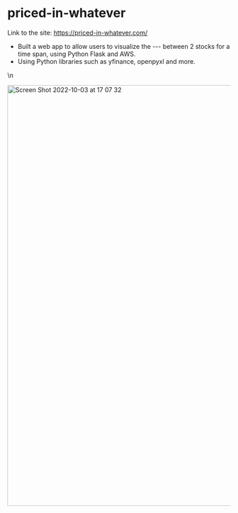 # priced-in-whatever


Link to the site: https://priced-in-whatever.com/


-	Built a web app to allow users to visualize the --- between 2 stocks for a time span, using Python Flask and AWS.
-	Using Python libraries such as yfinance, openpyxl and more.


\n

<img width="950" alt="Screen Shot 2022-10-03 at 17 07 32" src="https://user-images.githubusercontent.com/95490556/193598178-60366faa-56bd-4266-b415-fd5b7915662a.png">

